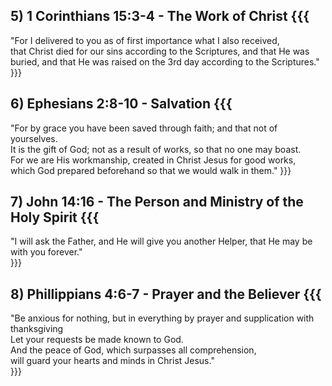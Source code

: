 ## 5) 1 Corinthians 15:3-4 - The Work of Christ  {{{
  "For I delivered to you as of first importance what I also received,   
  that Christ died for our sins according to the Scriptures, and that He was buried, 
  and that He was raised on the 3rd day according to the Scriptures."   
}}}
   
## 6) Ephesians 2:8-10 - Salvation {{{
  "For by grace you have been saved through faith; and that not of yourselves.   
  It is the gift of God; not as a result of works, so that no one may boast.   
  For we are His workmanship, created in Christ Jesus for good works,   
  which God prepared beforehand so that we would walk in them."
}}}
   
## 7) John 14:16 - The Person and Ministry of the Holy Spirit  {{{
  "I will ask the Father, and He will give you another Helper, that He may be with you forever."   
}}}
   
## 8) Phillippians 4:6-7 - Prayer and the Believer   {{{
  "Be anxious for nothing, but in everything by prayer and supplication with thanksgiving   
  Let your requests be made known to God.    
  And the peace of God, which surpasses all comprehension,     
  will guard your hearts and minds in Christ Jesus."   
}}}

  
